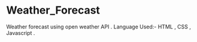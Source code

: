 # Weather_Forecast
Weather forecast using open weather API . Language Used:- HTML , CSS , Javascript .
